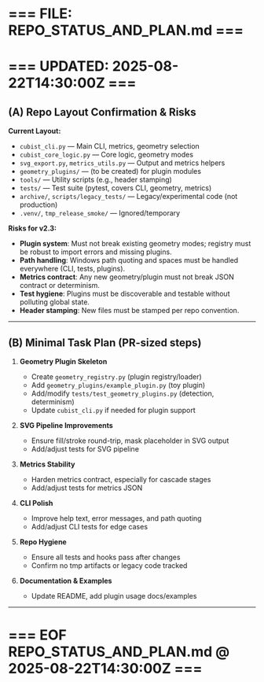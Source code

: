 # === FILE: REPO_STATUS_AND_PLAN.md ===
# === UPDATED: 2025-08-22T14:30:00Z ===

## (A) Repo Layout Confirmation & Risks

**Current Layout:**
- `cubist_cli.py` — Main CLI, metrics, geometry selection
- `cubist_core_logic.py` — Core logic, geometry modes
- `svg_export.py`, `metrics_utils.py` — Output and metrics helpers
- `geometry_plugins/` — (to be created) for plugin modules
- `tools/` — Utility scripts (e.g., header stamping)
- `tests/` — Test suite (pytest, covers CLI, geometry, metrics)
- `archive/`, `scripts/legacy_tests/` — Legacy/experimental code (not production)
- `.venv/`, `tmp_release_smoke/` — Ignored/temporary

**Risks for v2.3:**
- **Plugin system**: Must not break existing geometry modes; registry must be robust to import errors and missing plugins.
- **Path handling**: Windows path quoting and spaces must be handled everywhere (CLI, tests, plugins).
- **Metrics contract**: Any new geometry/plugin must not break JSON contract or determinism.
- **Test hygiene**: Plugins must be discoverable and testable without polluting global state.
- **Header stamping**: New files must be stamped per repo convention.

---

## (B) Minimal Task Plan (PR-sized steps)

1. **Geometry Plugin Skeleton**
   - Create `geometry_registry.py` (plugin registry/loader)
   - Add `geometry_plugins/example_plugin.py` (toy plugin)
   - Add/modify `tests/test_geometry_plugins.py` (detection, determinism)
   - Update `cubist_cli.py` if needed for plugin support

2. **SVG Pipeline Improvements**
   - Ensure fill/stroke round-trip, mask placeholder in SVG output
   - Add/adjust tests for SVG pipeline

3. **Metrics Stability**
   - Harden metrics contract, especially for cascade stages
   - Add/adjust tests for metrics JSON

4. **CLI Polish**
   - Improve help text, error messages, and path quoting
   - Add/adjust CLI tests for edge cases

5. **Repo Hygiene**
   - Ensure all tests and hooks pass after changes
   - Confirm no tmp artifacts or legacy code tracked

6. **Documentation & Examples**
   - Update README, add plugin usage docs/examples

---

# === EOF REPO_STATUS_AND_PLAN.md @ 2025-08-22T14:30:00Z ===
